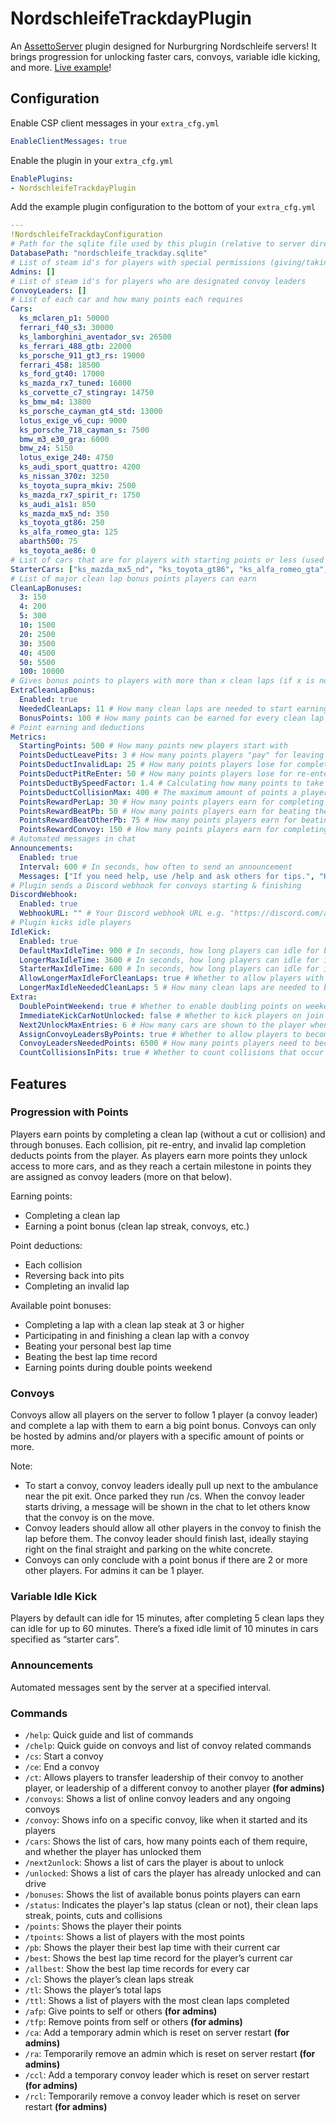 # NordschleifeTrackdayPlugin

An [AssettoServer](https://github.com/compujuckel/AssettoServer "‌") plugin designed for Nurburgring Nordschleife servers! It brings progression for unlocking faster cars, convoys, variable idle kicking, and more. [Live example](https://acstuff.ru/s/q:race/online/join?!ip=204.10.194.151&httpPort=8702)!

## Configuration

Enable CSP client messages in your `extra_cfg.yml`

```YAML
EnableClientMessages: true
```

Enable the plugin in your `extra_cfg.yml`

```YAML
EnablePlugins:
- NordschleifeTrackdayPlugin
```

Add the example plugin configuration to the bottom of your `extra_cfg.yml`

```yaml
---
!NordschleifeTrackdayConfiguration
# Path for the sqlite file used by this plugin (relative to server directory)
DatabasePath: "nordschleife_trackday.sqlite"
# List of steam id's for players with special permissions (giving/taking credits, hosting convoys, etc.)
Admins: []
# List of steam id's for players who are designated convoy leaders
ConvoyLeaders: []
# List of each car and how many points each requires
Cars:
  ks_mclaren_p1: 50000
  ferrari_f40_s3: 30000
  ks_lamborghini_aventador_sv: 26500
  ks_ferrari_488_gtb: 22000
  ks_porsche_911_gt3_rs: 19000
  ferrari_458: 18500
  ks_ford_gt40: 17000
  ks_mazda_rx7_tuned: 16000
  ks_corvette_c7_stingray: 14750
  ks_bmw_m4: 13800
  ks_porsche_cayman_gt4_std: 13000
  lotus_exige_v6_cup: 9000
  ks_porsche_718_cayman_s: 7500
  bmw_m3_e30_gra: 6000
  bmw_z4: 5150
  lotus_exige_240: 4750
  ks_audi_sport_quattro: 4200
  ks_nissan_370z: 3250
  ks_toyota_supra_mkiv: 2500
  ks_mazda_rx7_spirit_r: 1750
  ks_audi_a1s1: 850
  ks_mazda_mx5_nd: 350
  ks_toyota_gt86: 250
  ks_alfa_romeo_gta: 125
  abarth500: 75
  ks_toyota_ae86: 0
# List of cars that are for players with starting points or less (used for determining if the car a player is driving is a starter car for the idle kick feature)
StarterCars: ["ks_mazda_mx5_nd", "ks_toyota_gt86", "ks_alfa_romeo_gta", "abarth500", "ks_toyota_ae86"]
# List of major clean lap bonus points players can earn
CleanLapBonuses:
  3: 150
  4: 200
  5: 300
  10: 1500
  20: 2500
  30: 3500
  40: 4500
  50: 5500
  100: 10000
# Gives bonus points to players with more than x clean laps (if x is not in the CleanLapBonuses list, and is above NeededCleanLaps)
ExtraCleanLapBonus:
  Enabled: true
  NeededCleanLaps: 11 # How many clean laps are needed to start earning the point bonus specified below
  BonusPoints: 100 # How many points can be earned for every clean lap made at/above NeededCleanLaps
# Point earning and deductions
Metrics:
  StartingPoints: 500 # How many points new players start with
  PointsDeductLeavePits: 3 # How many points players "pay" for leaving pits
  PointsDeductInvalidLap: 25 # How many points players lose for completing an invalid lap
  PointsDeductPitReEnter: 50 # How many points players lose for re-entering pits (at tolls)
  PointsDeductBySpeedFactor: 1.4 # Calculating how many points to take in a collision. Lower = more points, higher = less points
  PointsDeductCollisionMax: 400 # The maximum amount of points a player can lose from a collision
  PointsRewardPerLap: 30 # How many points players earn for completing each clean lap
  PointsRewardBeatPb: 50 # How many points players earn for beating their personal best lap time
  PointsRewardBeatOtherPb: 75 # How many points players earn for beating the best lap time record (if its set by someone else)
  PointsRewardConvoy: 150 # How many points players earn for completing each clean lap with a convoy
# Automated messages in chat
Announcements:
  Enabled: true
  Interval: 600 # In seconds, how often to send an announcement
  Messages: ["If you need help, use /help and ask others for tips.", "Hope you're having fun on our server!"] # Your announcements
# Plugin sends a Discord webhook for convoys starting & finishing
DiscordWebhook:
  Enabled: true
  WebhookURL: "" # Your Discord webhook URL e.g. "https://discord.com/api/webhooks/x/x"
# Plugin kicks idle players
IdleKick:
  Enabled: true
  DefaultMaxIdleTime: 900 # In seconds, how long players can idle for by default
  LongerMaxIdleTime: 3600 # In seconds, how long players can idle for if they have more clean laps (specified in LongerMaxIdleNeededCleanLaps)
  StarterMaxIdleTime: 600 # In seconds, how long players can idle for if theyre in a starter car (these cars are probably the most used and should be available as often as they can)
  AllowLongerMaxIdleForCleanLaps: true # Whether to allow players with more clean laps to be able to idle longer
  LongerMaxIdleNeededCleanLaps: 5 # How many clean laps are needed to be able to idle longer
Extra:
  DoublePointWeekend: true # Whether to enable doubling points on weekends (every Saturday)
  ImmediateKickCarNotUnlocked: false # Whether to kick players on join for joining in a car they can't drive. If set to false, they'll be kicked after 30 seconds and during that time they can't drive the car, move, etc.
  Next2UnlockMaxEntries: 6 # How many cars are shown to the player when they run /next2unlock
  AssignConvoyLeadersByPoints: true # Whether to allow players to become convoy leaders by accumulating points
  ConvoyLeadersNeededPoints: 6500 # How many points players need to become a convoy leader (if AssignConvoyLeadersByPoints is set to true)
  CountCollisionsInPits: true # Whether to count collisions that occur within pits
```

## Features

### Progression with Points

Players earn points by completing a clean lap (without a cut or collision) and through bonuses. Each collision, pit re-entry, and invalid lap completion deducts points from the player. As players earn more points they unlock access to more cars, and as they reach a certain milestone in points they are assigned as convoy leaders (more on that below).

Earning points:

- Completing a clean lap
- Earning a point bonus (clean lap streak, convoys, etc.)

Point deductions:

- Each collision
- Reversing back into pits
- Completing an invalid lap

Available point bonuses:

- Completing a lap with a clean lap steak at 3 or higher
- Participating in and finishing a clean lap with a convoy
- Beating your personal best lap time
- Beating the best lap time record
- Earning points during double points weekend

### Convoys

Convoys allow all players on the server to follow 1 player (a convoy leader) and complete a lap with them to earn a big point bonus. Convoys can only be hosted by admins and/or players with a specific amount of points or more.

Note:

- To start a convoy, convoy leaders ideally pull up next to the ambulance near the pit exit. Once parked they run /cs. When the convoy leader starts driving, a message will be shown in the chat to let others know that the convoy is on the move.
- Convoy leaders should allow all other players in the convoy to finish the lap before them. The convoy leader should finish last, ideally staying right on the final straight and parking on the white concrete.
- Convoys can only conclude with a point bonus if there are 2 or more other players. For admins it can be 1 player.

### Variable Idle Kick

Players by default can idle for 15 minutes, after completing 5 clean laps they can idle for up to 60 minutes. There’s a fixed idle limit of 10 minutes in cars specified as “starter cars”.

### Announcements

Automated messages sent by the server at a specified interval.

### Commands

- `/help`: Quick guide and list of commands
- `/chelp`: Quick guide on convoys and list of convoy related commands
- `/cs`: Start a convoy
- `/ce`: End a convoy
- `/ct`: Allows players to transfer leadership of their convoy to another player, or leadership of a different convoy to another player **(for admins)**
- `/convoys`: Shows a list of online convoy leaders and any ongoing convoys
- `/convoy`: Shows info on a specific convoy, like when it started and its players
- `/cars`: Shows the list of cars, how many points each of them require, and whether the player has unlocked them
- `/next2unlock`: Shows a list of cars the player is about to unlock
- `/unlocked`: Shows a list of cars the player has already unlocked and can drive
- `/bonuses`: Shows the list of available bonus points players can earn
- `/status`: Indicates the player's lap status (clean or not), their clean laps streak, points, cuts and collisions
- `/points`: Shows the player their points
- `/tpoints`: Shows a list of players with the most points
- `/pb`: Shows the player their best lap time with their current car
- `/best`: Shows the best lap time record for the player’s current car
- `/allbest`: Show the best lap time records for every car
- `/cl`: Shows the player’s clean laps streak
- `/tl`: Shows the player’s total laps
- `/ttl`: Shows a list of players with the most clean laps completed
- `/afp`: Give points to self or others **(for admins)**
- `/tfp`: Remove points from self or others **(for admins)**
- `/ca`: Add a temporary admin which is reset on server restart **(for admins)**
- `/ra`: Temporarily remove an admin which is reset on server restart **(for admins)**
- `/ccl`: Add a temporary convoy leader which is reset on server restart **(for admins)**
- `/rcl`: Temporarily remove a convoy leader which is reset on server restart **(for admins)**